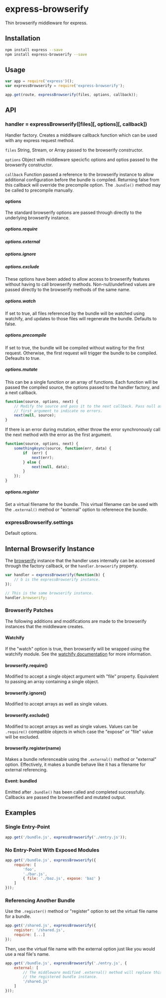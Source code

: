 # express-browserify

Thin browserify middleware for express.

## Installation

```sh
npm install express --save
npm install express-browserify --save
```

## Usage

```js
var app = require('express')();
var expressBrowserify = require('express-browserify');

app.get(route, expressBrowserify(files, options, callback));
```

## API

### handler = expressBrowserify([files][, options][, callback])

Handler factory. Creates a middlware callback function which can be used with any express request method.

`files` String, Stream, or Array passed to the browserify constructor.

`options` Object with middleware specicfic options and optios passed to the browserify constructor.

`callback` Function passed a reference to the browserify instance to allow additional configuration before the bundle is compiled. Returning false from this callback will override the precompile option. The `.bundle()` method may be called to precompile manually.

#### options

The standard browserify options are passed through directly to the underlying browserify instance.

##### options.require
##### options.external
##### options.ignore
##### options.exclude

These options have been added to allow access to browserify features without having to call browserify methods. Non-null/undefined values are passed directly to the browserify methods of the same name.

##### options.watch

If set to true, all files referenced by the bundle will be watched using watchify, and updates to those files will regenerate the bundle. Defaults to false.

##### options.precompile

If set to true, the bundle will be compiled without waiting for the first request. Otherwise, the first request will trigger the bundle to be compiled. Defeaults to true.

##### options.mutate

This can be a single function or an array of functions. Each function will be passed the compiled source, the options passed to the handler factory, and a next callback.

```js
function(source, options, next) {
	// Modify the source and pass it to the next callback. Pass null as the
	// first argument to indicate no errors.
	next(null, source);
}
```

If there is an error during mutation, either throw the error synchronously call the next method with the error as the first argument.

```js
function(source, options, next) {
	somethingAsync(source, function(err, data) {
		if  (err) {
			next(err);
		} else {
			next(null, data);
		}
	});
}
```

##### options.register

Set a virtual filename for the bundle. This virtual filename can be used with the `.external()` method or "external" option to referenece the bundle.

### expressBrowserify.settings

Default options.

## Internal Browserify Instance

The [browserify](https://github.com/substack/node-browserify) instance that the handler uses internally can be accessed through the factory callback, or the `handler.browserify` property.

```js
var handler = expressBrowserify(function(b) {
	// b is the expressBrowserify instance.
});

// This is the same browserify instance.
handler.browserify;
```

### Browserify Patches

The following additions and modifications are made to the browserify instances that the middleware creates.

#### Watchify

If the "watch" option is true, then browserify will be wrapped using the watchify module. See the [watchify documentation](https://github.com/substack/watchify) for more information.

#### browserify.require()

Modified to accept a single object argument with "file" property. Equivalent to passing an array containing a single object.

#### browserify.ignore()

Modified to accept arrays as well as single values.

#### browserify.exclude()

Modified to accept arrays as well as single values. Values can be `.require()` compatible objects in which case the "expose" or "file" value will be excluded.

#### browserify.register(name)

Makes a bundle referenceable using the `.external()` method or "external" option. Effectively, it makes a bundle behave like it has a filename for external referencing.

#### Event: bundled

Emitted after `.bundle()` has been called and completed successfully. Callbacks are passed the browserified and mutated output.

## Examples

### Single Entry-Point

```js
app.get('/bundle.js', expressBrowserify('./entry.js'));
```

### No Entry-Point With Exposed Modules

```js
app.get('/bundle.js', expressBrowserify({
	require: [
		'foo',
		'./bar.js',
		{ file: './baz.js', expose: 'baz' }
	]
}));
```

### Referencing Another Bundle

Use the `.register()` method or "register" option to set the virtual file name for a bundle.

```js
app.get('/shared.js', expressBrowserify({
	register: '/shared.js',
	require: [...]
});
```

Then, use the virtual file name with the external option just like you would use a real file's name.

```js
app.get('/bundle.js', expressBrowserify('./entry.js', {
	external: [
		// The middleware modified .external() method will replace this with
		// the registered bundle instance.
		'/shared.js'
	]
}));
```